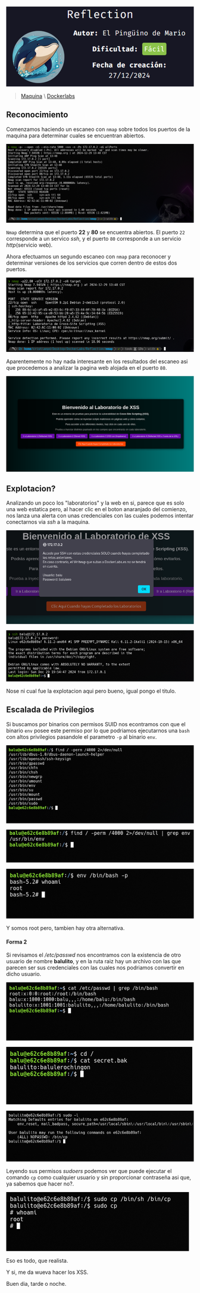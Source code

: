 ![image](imgs/reflec-banner.png)

>[Maquina](https://mega.nz/file/SAtzAKLL#3ITizYrmaj4-aP1AyjuzHGMoZuSGeiO8lcfIMBOzaqk)   \   [Dockerlabs](https://dockerlabs.es/)


## Reconocimiento

Comenzamos haciendo un escaneo con `nmap` sobre todos los puertos de la maquina para determinar cuales se encuentran abiertos.

![image](imgs/reflec-img1.png)

`Nmap` determina que el puerto **22** y **80** se encuentra abiertos.
El puerto `22` corresponde a un servico *ssh*, y el puerto `80` corresponde a un servicio *http*(servicio web).

Ahora efectuamos un segundo escaneo con `nmap` para reconocer y determinar versiones de los servicios que corren dentro de estos dos puertos.

![image](imgs/reflec-img2.png)

Aparentemente no hay nada interesante en los resultados del escaneo asi que procedemos a analizar la pagina web alojada en el puerto `80`.

![image](imgs/reflec-img3.png)


## Explotacion?

Analizando un poco los "laboratorios" y la web en si, parece que es solo una web estatica pero, al hacer clic en el boton anaranjado del comienzo, nos lanza una alerta con unas credenciales con las cuales podemos intentar conectarnos via *ssh* a la maquina.

![image](imgs/reflec-img4.png)

![image](imgs/reflec-img5.png)

Nose ni cual fue la explotacion aqui pero bueno, igual pongo el titulo.

## Escalada de Privilegios

Si buscamos por binarios con permisos SUID nos econtramos con que el binario `env` posee este permiso por lo que podriamos ejecutarnos una `bash` con altos privilegios pasandole el parametro `-p` al binario `env`.

![image](imgs/reflec-img6.png)

![image](imgs/reflec-img7.png)

![image](imgs/reflec-img8.png)

Y somos root pero, tambien hay otra alternativa.

#### Forma 2

Si revisamos el */etc/passwd* nos encontramos con la existencia de otro usuario de nombre **balulito**, y en la ruta raiz hay un archivo con las que parecen ser sus credenciales con las cuales nos podriamos convertir en dicho usuario.

![image](imgs/reflec-img9.png)

![image](imgs/reflec-img10.png)

![image](imgs/reflec-img11.png)

Leyendo sus permisos *sudoers* podemos ver que puede ejecutar el comando `cp` como cualquier usuario y sin proporcionar contraseña asi que, ya sabemos que hacer no?.

![image](imgs/reflec-img12.png)

Eso es todo, que realista.

Y si, me da wueva hacer los XSS.

Buen dia, tarde o noche.
